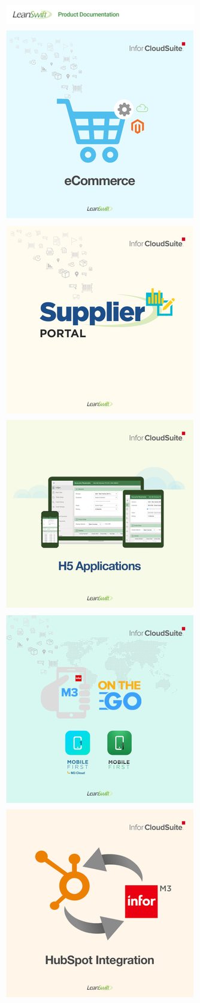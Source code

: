 ![LeanSwift Product Documentation](images/banner-productdoc.jpg)


[<img src="images/card-ecommerce.jpg" width="500" alt="eCommerce"/>](/ecommerce/index.md) &nbsp;&nbsp; 
[<img src="images/card-supplier-portal.jpg" width="500" alt="Supplier Portal"/>](/supplierportal/src/pages/introduction.md)

[<img src="images/card-h5-web-applications.jpg" width="500" alt="H5 Web Applications"/>](/webapps/index.md) &nbsp;&nbsp;
[<img src="images/card-mobile.jpg" width="500" alt="MobileFirst"/>](/mobile/src/pages/index.md)

[<img src="images/card-hubspot-m3-integration.jpg" width="500" alt="HubSpot-M3 Integration"/>](hubspot-m3/src/pages/index.md) 
